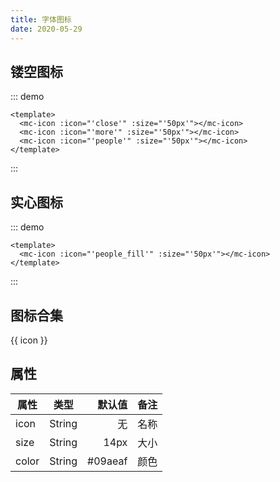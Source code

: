 ```yaml
---
title: 字体图标
date: 2020-05-29
---
```


## 镂空图标

::: demo

```vue
<template>
  <mc-icon :icon="'close'" :size="'50px'"></mc-icon>
  <mc-icon :icon="'more'" :size="'50px'"></mc-icon>
  <mc-icon :icon="'people'" :size="'50px'"></mc-icon>
</template>
```

:::

## 实心图标

::: demo

```vue
<template>
  <mc-icon :icon="'people_fill'" :size="'50px'"></mc-icon>
</template>
```

:::

## 图标合集

<mc-container>
<mc-flex :wrap="'wrap'">
<mc-item :basis="'100px'" v-for="icon in ['accessory','activity','activity_fill','add','addition_fill','addition','addpeople_fill','addpeople','addressbook_fill','addressbook','barrage_fill','barrage','browse_fill','browse','brush','brush_fill','businesscard_fill','businesscard','camera_fill','camera','clock_fill','clock','close','collection_fill','collection','computer_fill','computer','coordinates_fill','coordinates','coupons_fill','coupons','createtask_fill','createtask','customerservice_fill','customerservice','delete_fill','delete','document','document_fill','dynamic_fill','dynamic','editor','eit','emoji_fill','emoji','empty','empty_fill','enter','enterinto','enterinto_fill','feedback_fill','feedback','flag_fill','flag','flashlight','flashlight_fill','flip','flip_fill','fullscreen','group','group_fill','headlines_fill','headlines','homepage_fill','homepage','integral_fill','integral','interactive_fill','interactive','keyboard','label','label_fill','like_fill','like','live_fill','live','lock_fill','lock','mail','mail_fill','manage_fill','manage','message','message_fill','mine','mine_fill','mobilephone_fill','mobilephone','more','narrow','offline_fill','offline','order_fill','order','other','people_fill','people','picture_fill','picture','play','play_fill','playon_fill','playon','praise_fill','praise','prompt_fill','prompt','qrcode_fill','qrcode','redpacket_fill','redpacket','refresh','remind_fill','remind','return','right','scan','select_fill','select','send','service_fill','service','setup_fill','setup','share_fill','share','shielding_fill','shielding','smallscreen_fill','smallscreen','stealth_fill','stealth','success_fill','success','suspend','switch','systemprompt_fill','systemprompt','tailor','task','task_fill','tasklist_fill','tasklist','text','time_fill','time','translation_fill','translation','trash','trash_fill','undo','unlock_fill','unlock','video','video_fill','warning_fill','warning','workbench_fill','workbench','search','searchfill','qianniu','publishgoods_fill','shop_fill','transaction_fill','packup','unfold','wangwang','financial_fill','marketing_fill','shake','decoration_fill','budaidise','qianniudaidise','questions','supply','tools','int','commodity','zhtn']" :key="icon">
<mc-icon :icon="icon" :size="'50px'"></mc-icon>
<p style="text-algin:center;">{{ icon }}</p>
</mc-item>
</mc-flex>
</mc-container>

## 属性

| 属性  |  类型  |  默认值 | 备注 |
| ----- | :----: | ------: | ---: |
| icon  | String |      无 | 名称 |
| size  | String |    14px | 大小 |
| color | String | #09aeaf | 颜色 |
